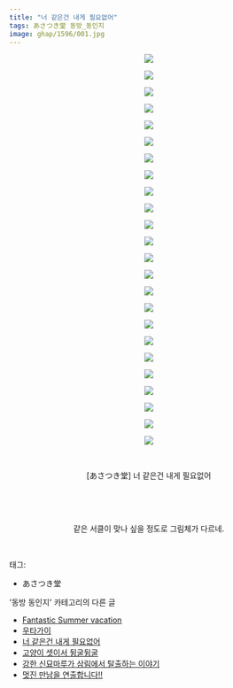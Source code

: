 ```yaml
---
title: "너 같은건 내게 필요없어"
tags: あさつき堂 동방_동인지
image: ghap/1596/001.jpg
---
```

<div class="article">
<p style="text-align: center; clear: none; float: none;"><img src="{{ site.nasurl }}/ghap/1596/001.jpg"/></p>
<p style="text-align: center; clear: none; float: none;"><img src="{{ site.nasurl }}/ghap/1596/002.jpg"/></p>
<p style="text-align: center; clear: none; float: none;"><img src="{{ site.nasurl }}/ghap/1596/003.jpg"/></p>
<p style="text-align: center; clear: none; float: none;"><img src="{{ site.nasurl }}/ghap/1596/004.jpg"/></p>
<p style="text-align: center; clear: none; float: none;"><img src="{{ site.nasurl }}/ghap/1596/005.jpg"/></p>
<p style="text-align: center; clear: none; float: none;"><img src="{{ site.nasurl }}/ghap/1596/006.jpg"/></p>
<p style="text-align: center; clear: none; float: none;"><img src="{{ site.nasurl }}/ghap/1596/007.jpg"/></p>
<p style="text-align: center; clear: none; float: none;"><img src="{{ site.nasurl }}/ghap/1596/008.jpg"/></p>
<p style="text-align: center; clear: none; float: none;"><img src="{{ site.nasurl }}/ghap/1596/009.jpg"/></p>
<p style="text-align: center; clear: none; float: none;"><img src="{{ site.nasurl }}/ghap/1596/010.jpg"/></p>
<p style="text-align: center; clear: none; float: none;"><img src="{{ site.nasurl }}/ghap/1596/011.jpg"/></p>
<p style="text-align: center; clear: none; float: none;"><img src="{{ site.nasurl }}/ghap/1596/012.jpg"/></p>
<p style="text-align: center; clear: none; float: none;"><img src="{{ site.nasurl }}/ghap/1596/013.jpg"/></p>
<p style="text-align: center; clear: none; float: none;"><img src="{{ site.nasurl }}/ghap/1596/014.jpg"/></p>
<p style="text-align: center; clear: none; float: none;"><img src="{{ site.nasurl }}/ghap/1596/015.jpg"/></p>
<p style="text-align: center; clear: none; float: none;"><img src="{{ site.nasurl }}/ghap/1596/016.jpg"/></p>
<p style="text-align: center; clear: none; float: none;"><img src="{{ site.nasurl }}/ghap/1596/017.jpg"/></p>
<p style="text-align: center; clear: none; float: none;"><img src="{{ site.nasurl }}/ghap/1596/018.jpg"/></p>
<p style="text-align: center; clear: none; float: none;"><img src="{{ site.nasurl }}/ghap/1596/019.jpg"/></p>
<p style="text-align: center; clear: none; float: none;"><img src="{{ site.nasurl }}/ghap/1596/020.jpg"/></p>
<p style="text-align: center; clear: none; float: none;"><img src="{{ site.nasurl }}/ghap/1596/021.jpg"/></p>
<p style="text-align: center; clear: none; float: none;"><img src="{{ site.nasurl }}/ghap/1596/022.jpg"/></p>
<p style="text-align: center; clear: none; float: none;"><img src="{{ site.nasurl }}/ghap/1596/023.jpg"/></p>
<p style="text-align: center; clear: none; float: none;"><img src="{{ site.nasurl }}/ghap/1596/024.jpg"/></p>
<p style="text-align: center; clear: none; float: none;"><br/></p>
<p style="text-align: center; clear: none; float: none;">[あさつき堂] 너 같은건 내게 필요없어</p>
<p style="text-align: center; clear: none; float: none;"><br/></p>
<p style="text-align: center; clear: none; float: none;"><br/></p>
<p style="text-align: center; clear: none; float: none;">같은 서클이 맞나 싶을 정도로 그림체가 다르네.</p>
<p><br/></p>
</div><div class="tagTrail">
<p>태그: </p>
<ul>
<li>あさつき堂</li>
</ul>
</div><div class="another">
<p>'동방 동인지' 카테고리의 다른 글</p>
<ul>
<li><a href="/2016-08-15-ghap_1598">Fantastic Summer vacation</a></li>
<li><a href="/2016-08-15-ghap_1597">우타가이</a></li>
<li><a href="/2016-08-15-ghap_1596">너 같은건 내게 필요없어</a></li>
<li><a href="/2016-08-15-ghap_1594">고양이 셋이서 뒹굴뒹굴</a></li>
<li><a href="/2016-08-15-ghap_1593">강한 신묘마루가 삼림에서 탈출하는 이야기</a></li>
<li><a href="/2016-08-15-ghap_1592">멋진 만남을 연출합니다!!</a></li>
</ul>
</div><div class="cb_module cb_fluid">
<div class="cb_wrt cb_profile">
</div><!-- commentList close -->
</div>